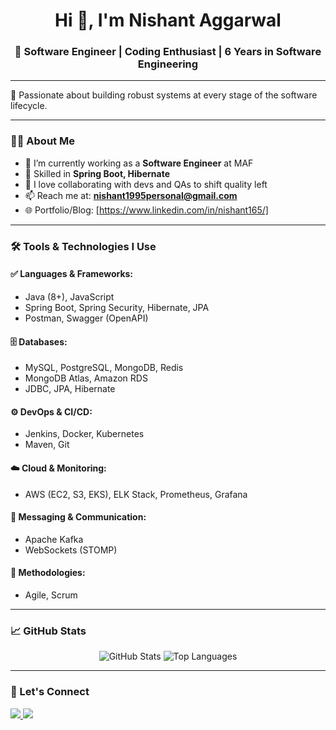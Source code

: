 <h1 align="center">Hi 👋, I'm Nishant Aggarwal</h1>
<h3 align="center">🚀 Software Engineer | Coding Enthusiast | 6 Years in Software Engineering</h3>

---

🎯 Passionate about building robust systems at every stage of the software lifecycle.

---

### 👨‍💻 About Me

- 🔭 I’m currently working as a **Software Engineer** at MAF
- 🧪 Skilled in **Spring Boot, Hibernate**
- 🤝 I love collaborating with devs and QAs to shift quality left
- 📫 Reach me at: **nishant1995personal@gmail.com**
- 🌐 Portfolio/Blog: [https://www.linkedin.com/in/nishant165/]

---

### 🛠️ Tools & Technologies I Use

#### ✅ Languages & Frameworks:
- Java (8+), JavaScript
- Spring Boot, Spring Security, Hibernate, JPA
- Postman, Swagger (OpenAPI)

#### 🗄️ Databases:
- MySQL, PostgreSQL, MongoDB, Redis
- MongoDB Atlas, Amazon RDS
- JDBC, JPA, Hibernate

#### ⚙️ DevOps & CI/CD:
- Jenkins, Docker, Kubernetes
- Maven, Git

#### ☁️ Cloud & Monitoring:
- AWS (EC2, S3, EKS), ELK Stack, Prometheus, Grafana

#### 🔗 Messaging & Communication:
- Apache Kafka
- WebSockets (STOMP)

#### 🧩 Methodologies:
- Agile, Scrum

---

### 📈 GitHub Stats

<p align="center">
  <img src="https://github-readme-stats.vercel.app/api?username=officialnishantaggarwal&show_icons=true&theme=github_dark" alt="GitHub Stats"/>
  <img src="https://github-readme-stats.vercel.app/api/top-langs/?username=officialnishantaggarwal&layout=compact&theme=github_dark" alt="Top Languages"/>
</p>

---

### 📣 Let's Connect

<p>
  <a href="https://www.linkedin.com/in/nishant165/" target="_blank">
    <img src="https://img.shields.io/badge/LinkedIn-%230077B5.svg?&style=for-the-badge&logo=linkedin&logoColor=white" />
  </a>
  <a href="mailto:nishantagg.sdet@gmail.com">
    <img src="https://img.shields.io/badge/Gmail-D14836?style=for-the-badge&logo=gmail&logoColor=white" />
  </a>
</p>
